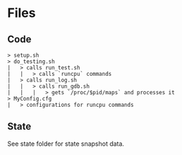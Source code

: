# Files

## Code
```
> setup.sh
> do_testing.sh
|   > calls run_test.sh
|   |   > calls `runcpu` commands
|   > calls run_log.sh
|   |   > calls run_gdb.sh
|   |   |   > gets `/proc/$pid/maps` and processes it
> MyConfig.cfg
|   > configurations for runcpu commands
```

## State
See state folder for state snapshot data.
